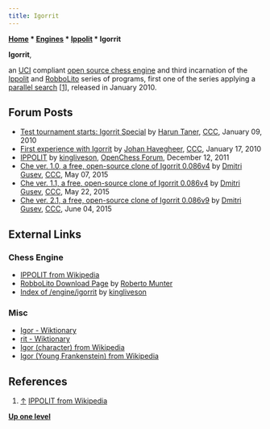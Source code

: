 ```yaml
---
title: Igorrit
---
```

**[Home](Home "Home") \* [Engines](Engines "Engines") \* [Ippolit](Ippolit "Ippolit") \* Igorrit**


**Igorrit**,  

an [UCI](UCI "UCI") compliant [open source chess engine](Category:Open_Source "Category:Open Source") and third incarnation of the [Ippolit](Ippolit "Ippolit") and [RobboLito](RobboLito "RobboLito") series of programs, first one of the series applying a [parallel search](Parallel_Search "Parallel Search") <a id="cite-note-1" href="#cite-ref-1">[1]</a>, released in January 2010.



## Forum Posts


* [Test tournament starts: Igorrit Special](http://www.talkchess.com/forum/viewtopic.php?t=31591) by [Harun Taner](Harun_Taner "Harun Taner"), [CCC](CCC "CCC"), January 09, 2010
* [First experience with Igorrit](http://www.talkchess.com/forum/viewtopic.php?t=31796) by [Johan Havegheer](Johan_Havegheer "Johan Havegheer"), [CCC](CCC "CCC"), January 17, 2010
* [IPPOLIT](http://www.open-chess.org/viewtopic.php?f=3&t=1737) by [kingliveson](Franklin_Titus "Franklin Titus"), [OpenChess Forum](Computer_Chess_Forums "Computer Chess Forums"), December 12, 2011
* [Che ver. 1.0, a free, open-source clone of Igorrit 0.086v4](http://www.talkchess.com/forum/viewtopic.php?t=56278) by [Dmitri Gusev](Dmitri_Gusev "Dmitri Gusev"), [CCC](CCC "CCC"), May 07, 2015
* [Che ver. 1.1, a free, open-source clone of Igorrit 0.086v4](http://www.talkchess.com/forum/viewtopic.php?t=56448) by [Dmitri Gusev](Dmitri_Gusev "Dmitri Gusev"), [CCC](CCC "CCC"), May 22, 2015
* [Che ver. 2.1, a free, open-source clone of Igorrit 0.086v9](http://www.talkchess.com/forum/viewtopic.php?t=56590) by [Dmitri Gusev](Dmitri_Gusev "Dmitri Gusev"), [CCC](CCC "CCC"), June 04, 2015


## External Links


### Chess Engine


* [IPPOLIT from Wikipedia](https://en.wikipedia.org/wiki/IPPOLIT)
* [RobboLito Download Page](https://digilander.libero.it/taioscacchi/programmi/robbolito-p.html) by [Roberto Munter](Roberto_Munter "Roberto Munter")
* [Index of /engine/igorrit](https://chess.cygnitec.com/engine/igorrit/) by [kingliveson](Franklin_Titus "Franklin Titus")


### Misc


* [Igor - Wiktionary](https://en.wiktionary.org/wiki/Igor)
* [rit - Wiktionary](https://en.wiktionary.org/wiki/rit)
* [Igor (character) from Wikipedia](https://en.wikipedia.org/wiki/Igor_%28character%29)
* [Igor (Young Frankenstein) from Wikipedia](https://en.wikipedia.org/wiki/Igor_%28Young_Frankenstein%29)


## References


1. <a id="cite-ref-1" href="#cite-note-1">↑</a> [IPPOLIT from Wikipedia](https://en.wikipedia.org/wiki/IPPOLIT)

**[Up one level](Ippolit "Ippolit")**







 
